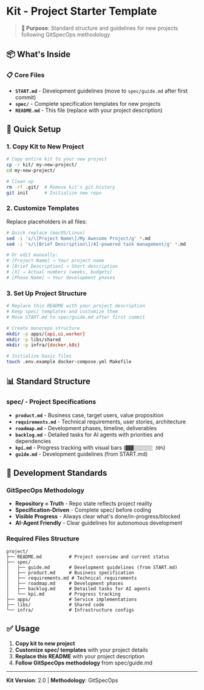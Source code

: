 # Kit - Project Starter Template

> **🎯 Purpose**: Standard structure and guidelines for new projects following GitSpecOps methodology

## 📦 What's Inside

### **📋 Core Files**
- **`START.md`** - Development guidelines (move to `spec/guide.md` after first commit)
- **`spec/`** - Complete specification templates for new projects
- **`README.md`** - This file (replace with your project description)

## 🚀 Quick Setup

### 1. Copy Kit to New Project
```bash
# Copy entire kit to your new project
cp -r kit/ my-new-project/
cd my-new-project/

# Clean up
rm -rf .git/  # Remove kit's git history
git init      # Initialize new repo
```

### 2. Customize Templates
Replace placeholders in all files:
```bash
# Quick replace (macOS/Linux)
sed -i 's/\[Project Name\]/My Awesome Project/g' *.md
sed -i 's/\[Brief Description\]/AI-powered task management/g' *.md

# Or edit manually:
# [Project Name] → Your project name
# [Brief Description] → Short description
# [X] → Actual numbers (weeks, budgets)
# [Phase Name] → Your development phases
```

### 3. Set Up Project Structure
```bash
# Replace this README with your project description
# Keep spec/ templates and customize them
# Move START.md to spec/guide.md after first commit

# Create monorepo structure
mkdir -p apps/{api,ui,worker}
mkdir -p libs/shared
mkdir -p infra/{docker,k8s}

# Initialize basic files
touch .env.example docker-compose.yml Makefile
```

## 📊 Standard Structure

### **spec/** - Project Specifications
- **`product.md`** - Business case, target users, value proposition
- **`requirements.md`** - Technical requirements, user stories, architecture  
- **`roadmap.md`** - Development phases, timeline, deliverables
- **`backlog.md`** - Detailed tasks for AI agents with priorities and dependencies
- **`kpi.md`** - Progress tracking with visual bars (`▓▓▓░░░░░░░ 30%`)
- **`guide.md`** - Development guidelines (from START.md)

## 🎯 Development Standards

### **GitSpecOps Methodology**
- **Repository = Truth** - Repo state reflects project reality
- **Specification-Driven** - Complete spec/ before coding
- **Visible Progress** - Always clear what's done/in-progress/blocked
- **AI-Agent Friendly** - Clear guidelines for autonomous development

### **Required Files Structure**
```
project/
├── README.md          # Project overview and current status
├── spec/
│   ├── guide.md       # Development guidelines (from START.md)
│   ├── product.md     # Business specification
│   ├── requirements.md # Technical requirements
│   ├── roadmap.md     # Development phases
│   ├── backlog.md     # Detailed tasks for AI agents
│   └── kpi.md         # Progress tracking
├── apps/              # Service implementations
├── libs/              # Shared code
└── infra/             # Infrastructure configs
```

## ✅ Usage

1. **Copy kit to new project**
2. **Customize spec/ templates** with your project details
3. **Replace this README** with your project description
4. **Follow GitSpecOps methodology** from spec/guide.md

---

**Kit Version**: 2.0 | **Methodology**: GitSpecOps

